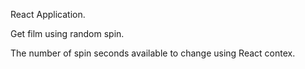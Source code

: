 React Application.

Get film using random spin.

The number of spin seconds available to change using React contex.